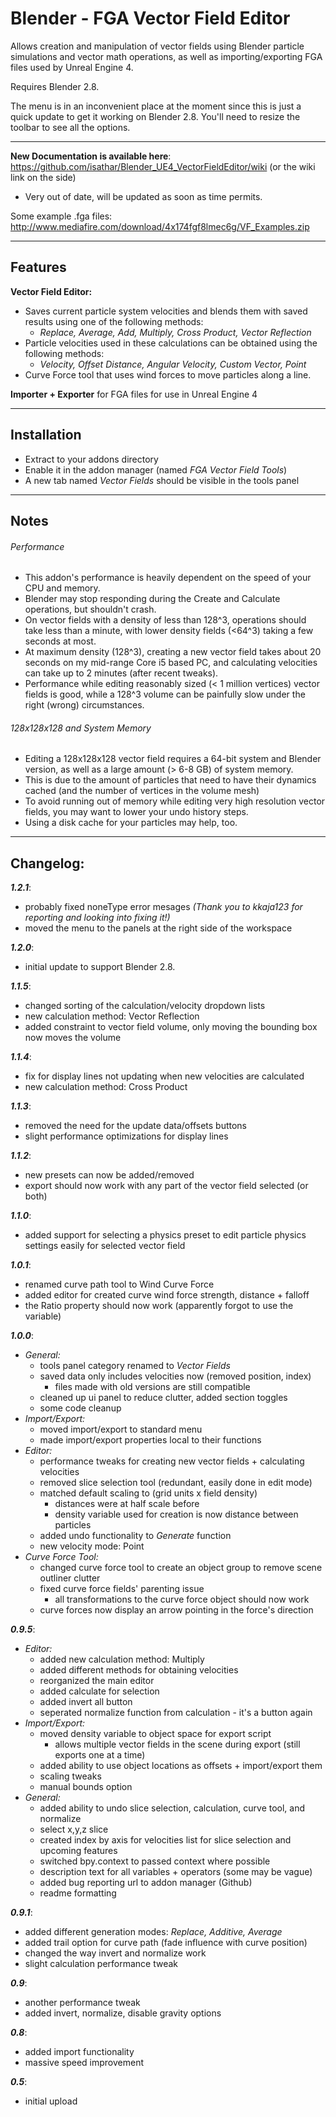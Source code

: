 Blender - FGA Vector Field Editor
=======================================

Allows creation and manipulation of vector fields using Blender particle simulations and vector math operations, as well as importing/exporting FGA files used by Unreal Engine 4. 


Requires Blender 2.8.

The menu is in an inconvenient place at the moment since this is just a quick update to get it working on Blender 2.8. You'll need to resize the toolbar to see all the options.

  
------------------------------------------------------------------------------------------------------- 
 
**New Documentation is available here**: https://github.com/isathar/Blender_UE4_VectorFieldEditor/wiki (or the wiki link on the side) 
- Very out of date, will be updated as soon as time permits.

 
Some example .fga files: http://www.mediafire.com/download/4x174fgf8lmec6g/VF_Examples.zip  
  
 
------------------------------------------------------------------------------------------------------- 
 
## Features  
 
**Vector Field Editor:**
- Saves current particle system velocities and blends them with saved results using one of the following methods:
  - *Replace, Average, Add, Multiply, Cross Product, Vector Reflection*
- Particle velocities used in these calculations can be obtained using the following methods:
  - *Velocity, Offset Distance, Angular Velocity, Custom Vector, Point*
- Curve Force tool that uses wind forces to move particles along a line. 
  
**Importer + Exporter** for FGA files for use in Unreal Engine 4 
 
------------------------------------------------------------------------------------------------------- 
 
## Installation  
 
- Extract to your addons directory
- Enable it in the addon manager (named *FGA Vector Field Tools*)
- A new tab named *Vector Fields* should be visible in the tools panel
 
--------------------------------------------------------------------------------------------------------- 
 
## Notes  
 
###### Performance  
- This addon's performance is heavily dependent on the speed of your CPU and memory.
- Blender may stop responding during the Create and Calculate operations, but shouldn't crash.
- On vector fields with a density of less than 128^3, operations should take less than a minute, with lower density fields (<64^3) taking a few seconds at most.
- At maximum density (128^3), creating a new vector field takes about 20 seconds on my mid-range Core i5 based PC, and calculating velocities can take up to 2 minutes (after recent tweaks).
- Performance while editing reasonably sized (< 1 million vertices) vector fields is good, while a 128^3 volume can be painfully slow under the right (wrong) circumstances.
 
###### 128x128x128 and System Memory  
- Editing a 128x128x128 vector field requires a 64-bit system and Blender version, as well as a large amount (> 6-8 GB) of system memory.
- This is due to the amount of particles that need to have their dynamics cached (and the number of vertices in the volume mesh)
- To avoid running out of memory while editing very high resolution vector fields, you may want to lower your undo history steps.
- Using a disk cache for your particles may help, too. 


------------------------------------------------------------------------------------------------------- 
  
## Changelog:  
  
***1.2.1***:
- probably fixed noneType error mesages *(Thank you to kkaja123 for reporting and looking into fixing it!)*
- moved the menu to the panels at the right side of the workspace

***1.2.0***:
- initial update to support Blender 2.8.

***1.1.5***:
- changed sorting of the calculation/velocity dropdown lists
- new calculation method: Vector Reflection
- added constraint to vector field volume, only moving the bounding box now moves the volume  

***1.1.4***:
- fix for display lines not updating when new velocities are calculated
- new calculation method: Cross Product  

***1.1.3***:
- removed the need for the update data/offsets buttons
- slight performance optimizations for display lines  

***1.1.2***:
- new presets can now be added/removed
- export should now work with any part of the vector field selected (or both)  

***1.1.0***:
- added support for selecting a physics preset to edit particle physics settings easily for selected vector field

***1.0.1***:
- renamed curve path tool to Wind Curve Force
- added editor for created curve wind force strength, distance + falloff
- the Ratio property should now work (apparently forgot to use the variable)  

***1.0.0***:
- *General:*
  - tools panel category renamed to *Vector Fields*
  - saved data only includes velocities now (removed position, index)
    - files made with old versions are still compatible
  - cleaned up ui panel to reduce clutter, added section toggles
  - some code cleanup
- *Import/Export:*
  - moved import/export to standard menu
  - made import/export properties local to their functions
- *Editor:*
  - performance tweaks for creating new vector fields + calculating velocities
  - removed slice selection tool (redundant, easily done in edit mode)
  - matched default scaling to (grid units x field density)
    - distances were at half scale before
    - density variable used for creation is now distance between particles
  - added undo functionality to *Generate* function
  - new velocity mode: Point
- *Curve Force Tool:*
  - changed curve force tool to create an object group to remove scene outliner clutter
  - fixed curve force fields' parenting issue
    - all transformations to the curve force object should now work
  - curve forces now display an arrow pointing in the force's direction  

***0.9.5***:
- *Editor:*
  - added new calculation method: Multiply
  - added different methods for obtaining velocities
  - reorganized the main editor
  - added calculate for selection
  - added invert all button
  - seperated normalize function from calculation - it's a button again
- *Import/Export:*
  - moved density variable to object space for export script 
    - allows multiple vector fields in the scene during export (still exports one at a time)
  - added ability to use object locations as offsets + import/export them
  - scaling tweaks
  - manual bounds option
- *General:*
  - added ability to undo slice selection, calculation, curve tool, and normalize
  - select x,y,z slice
  - created index by axis for velocities list for slice selection and upcoming features
  - switched bpy.context to passed context where possible
  - description text for all variables + operators (some may be vague)
  - added bug reporting url to addon manager (Github)
  - readme formatting  

***0.9.1***:
- added different generation modes: *Replace, Additive, Average*
- added trail option for curve path (fade influence with curve position)
- changed the way invert and normalize work
- slight calculation performance tweak  

***0.9***:
- another performance tweak
- added invert, normalize, disable gravity options  

***0.8***:
- added import functionality
- massive speed improvement  

***0.5***:
- initial upload  
